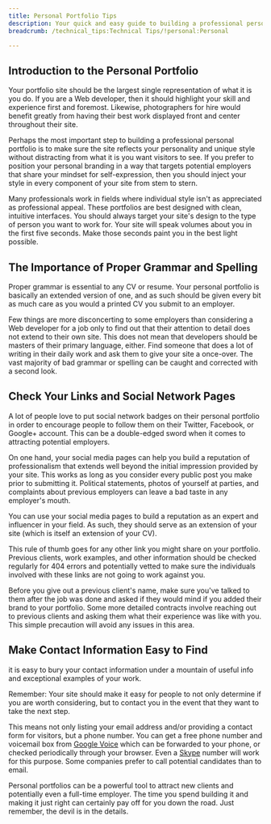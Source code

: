 ```yaml
---
title: Personal Portfolio Tips
description: Your quick and easy guide to building a professional personal portfolio site.
breadcrumb: /technical_tips:Technical Tips/!personal:Personal

---
```


Introduction to the Personal Portfolio
-----
Your portfolio site should be the largest single representation of what it is you do. If you are a Web developer, then it should highlight your skill and experience first and foremost. Likewise, photographers for hire would benefit greatly from having their best work displayed front and center throughout their site.

Perhaps the most important step to building a professional personal portfolio is to make sure the site reflects your personality and unique style without distracting from what it is you want visitors to see. If you prefer to position your personal branding in a way that targets potential employers that share your mindset for self-expression, then you should inject your style in every component of your site from stem to stern.

Many professionals work in fields where individual style isn't as appreciated as professional appeal. These portfolios are best designed with clean, intuitive interfaces. You should always target your site's design to the type of person you want to work for. Your site will speak volumes about you in the first five seconds. Make those seconds paint you in the best light possible.

The Importance of Proper Grammar and Spelling
-----
Proper grammar is essential to any CV or resume. Your personal portfolio is basically an extended version of one, and as such should be given every bit as much care as you would a printed CV you submit to an employer.

Few things are more disconcerting to some employers than considering a Web developer for a job only to find out that their attention to detail does not extend to their own site. This does not mean that developers should be masters of their primary language, either. Find someone that does a lot of writing in their daily work and ask them to give your site a once-over. The vast majority of bad grammar or spelling can be caught and corrected with a second look.

Check Your Links and Social Network Pages
-----
A lot of people love to put social network badges on their personal portfolio in order to encourage people to follow them on their Twitter, Facebook, or Google+ account. This can be a double-edged sword when it comes to attracting potential employers.

On one hand, your social media pages can help you build a reputation of professionalism that extends well beyond the initial impression provided by your site. This works as long as you consider every public post you make prior to submitting it. Political statements, photos of yourself at parties, and complaints about previous employers can leave a bad taste in any employer's mouth. 

You can use your social media pages to build a reputation as an expert and influencer in your field. As such, they should serve as an extension of your site (which is itself an extension of your CV).

This rule of thumb goes for any other link you might share on your portfolio. Previous clients, work examples, and other information should be checked regularly for 404 errors and potentially vetted to make sure the individuals involved with these links are not going to work against you. 

Before you give out a previous client's name, make sure you've talked to them after the job was done and asked if they would mind if you added their brand to your portfolio. Some more detailed contracts involve reaching out to previous clients and asking them what their experience was like with you. This simple precaution will avoid any issues in this area.

Make Contact Information Easy to Find
-----
it is easy to bury your contact information under a mountain of useful info and exceptional examples of your work.

Remember: Your site should make it easy for people to not only determine if you are worth considering, but to contact you in the event that they want to take the next step.

This means not only listing your email address and/or providing a contact form for visitors, but a phone number. You can get a free phone number and voicemail box from [Google Voice][voice] which can be forwarded to your phone, or checked periodically through your browser. Even a [Skype][skype] number will work for this purpose. Some companies prefer to call potential candidates than to email.

Personal portfolios can be a powerful tool to attract new clients and potentially even a full-time employer. The time you spend building it and making it just right can certainly pay off for you down the road. Just remember, the devil is in the details.

[skype]: http://skype.com
[voice]: http://voice.google.com